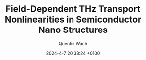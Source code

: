 ---
layout:         redirect
mathjax:        true
title:          "Field-Dependent THz Transport Nonlinearities in Semiconductor Nano Structures"
description:    "The charge transport in semiconductor quantum dots and nanorods is studied theoretically, predicting strong field-dependent nonlinear mobility effects and intra-pulse gain. We studied the temperature- and size-sensitive mobility spectra, crucial for applications like 6G tech and nano electronics in general."
date:           2024-4-7 20:38:24 +0100
author:         Quentin Wach
tags:           ["physics", "optics", "THz spectroscopy", "thesis", "density matrix", "quantum mechanics", "semiconductors", "nanoscience"]
image:          "/images/NS_Title_Graphic_Square_3.png"
tag_search:     true
redirect:   "https://doi.org/10.1002/adpr.202200243"
categories: "science-engineering"
note: "Under peer-review. (Read the previous article.)"
weight: 2
progress: 0.99
---